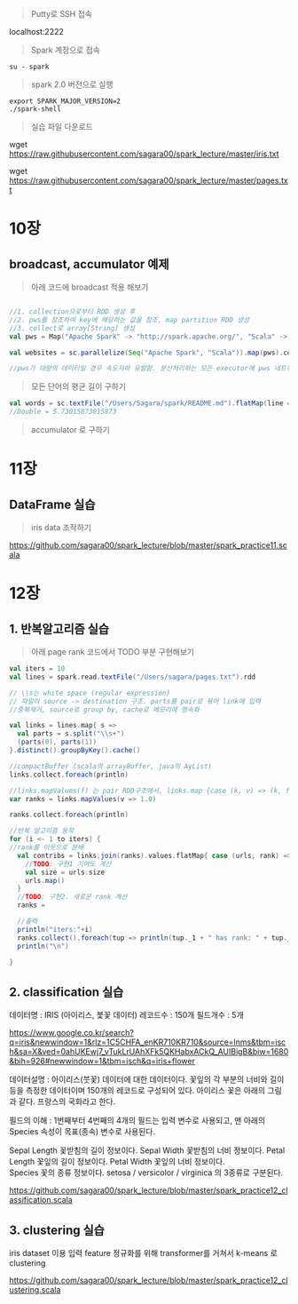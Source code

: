 > Putty로 SSH 접속

localhost:2222

> Spark 계정으로 접속
```shell
su - spark
```
> spark 2.0 버전으로 실행
```shell
export SPARK_MAJOR_VERSION=2
./spark-shell

```

> 실습 파일 다운로드

wget https://raw.githubusercontent.com/sagara00/spark_lecture/master/iris.txt

wget https://raw.githubusercontent.com/sagara00/spark_lecture/master/pages.txt

# 10장
## broadcast, accumulator 예제
> 아래 코드에 broadcast 적용 해보기

```scala

//1. collection으로부터 RDD 생성 후
//2. pws를 참조하여 key에 해당하는 값을 참조, map partition RDD 생성
//3. collect로 array[String] 생성
val pws = Map("Apache Spark" -> "http://spark.apache.org/", "Scala" -> "http://www.scala-lang.org/")

val websites = sc.parallelize(Seq("Apache Spark", "Scala")).map(pws).collect

//pws가 대량의 데이터일 경우 속도저하 유발함. 분산처리하는 모든 executor에 pws 네트워크전송 유발

```

> 모든 단어의 평균 길이 구하기

```scala
val words = sc.textFile("/Users/Sagara/spark/README.md").flatMap(line => line.split(' '))
//Double = 5.73015873015873
```
> accumulator 로 구하기


# 11장
## DataFrame 실습

> iris data 조작하기

https://github.com/sagara00/spark_lecture/blob/master/spark_practice11.scala

# 12장
## 1. 반복알고리즘 실습
> 아래 page rank 코드에서 TODO 부분 구현해보기

```scala
val iters = 10
val lines = spark.read.textFile("/Users/sagara/pages.txt").rdd

// \\s는 white space (regular expression)
// 파일이 source -> destination 구조. parts를 pair로 묶어 link에 입력
//중복제거, source로 group by, cache로 메모리에 영속화

val links = lines.map{ s =>
  val parts = s.split("\\s+")
  (parts(0), parts(1))
}.distinct().groupByKey().cache()

//compactBuffer (scala의 arrayBuffer, java의 AyList)
links.collect.foreach(println)

//links.mapValues(f) 는 pair RDD구조에서, links.map {case (k, v) => (k, f(v))}의 축약
var ranks = links.mapValues(v => 1.0)

ranks.collect.foreach(println)

//반복 알고리즘 동작
for (i <- 1 to iters) {
//rank를 이웃으로 분배
  val contribs = links.join(ranks).values.flatMap{ case (urls, rank) =>
    //TODO: 구현1 기여도 계산
    val size = urls.size
    urls.map()
  }
  //TODO: 구현2. 새로운 rank 계산
  ranks = 

  //출력
  println("iters:"+i)
  ranks.collect().foreach(tup => println(tup._1 + " has rank: " + tup._2 + "."))
  println("\n")

}
```

## 2. classification 실습

데이터명 : IRIS (아이리스, 붗꽃 데이터)
레코드수 : 150개 
필드개수 : 5개 

https://www.google.co.kr/search?q=iris&newwindow=1&rlz=1C5CHFA_enKR710KR710&source=lnms&tbm=isch&sa=X&ved=0ahUKEwj7_vTukLrUAhXFk5QKHabxACkQ_AUIBigB&biw=1680&bih=926#newwindow=1&tbm=isch&q=iris+flower

데이터설명 : 아이리스(붓꽃) 데이터에 대한 데이터이다. 꽃잎의 각 부분의 너비와 길이등을 측정한 데이터이며 150개의 레코드로 구성되어 있다. 아이리스 꽃은 아래의 그림과 같다. 프랑스의 국화라고 한다. 

필드의 이해 : 
1번째부터 4번째의 4개의 필드는 입력 변수로 사용되고, 맨 아래의 Species 속성이 목표(종속) 변수로 사용된다.

 Sepal Length   꽃받침의 길이 정보이다.
 Sepal Width    꽃받침의 너비 정보이다.
 Petal Length   꽃잎의 길이 정보이다.
 Petal Width    꽃잎의 너비 정보이다.  
 Species    꽃의 종류 정보이다.  setosa / versicolor / virginica 의 3종류로 구분된다.

https://github.com/sagara00/spark_lecture/blob/master/spark_practice12_classification.scala

## 3. clustering 실습
iris dataset 이용
입력 feature 정규화를 위해 transformer를 거쳐서 k-means 로 clustering

https://github.com/sagara00/spark_lecture/blob/master/spark_practice12_clustering.scala
